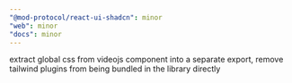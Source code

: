```yaml
---
"@mod-protocol/react-ui-shadcn": minor
"web": minor
"docs": minor
---
```


extract global css from videojs component into a separate export, remove tailwind plugins from being bundled in the library directly
